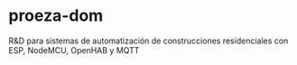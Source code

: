 # proeza-dom
R&amp;D para sistemas de automatización de construcciones residenciales con ESP, NodeMCU, OpenHAB y MQTT
